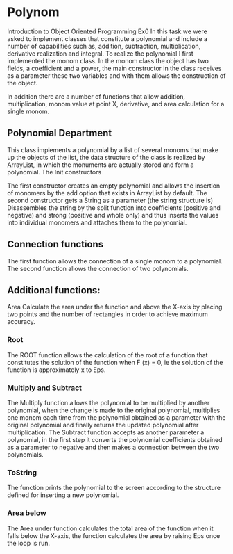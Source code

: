 # Polynom
Introduction to Object Oriented Programming Ex0
In this task we were asked to implement classes that constitute a polynomial and include a number of capabilities such as, addition, subtraction, multiplication, derivative realization and integral.
To realize the polynomial I first implemented the monom class.
 In the monom class the object has two fields, a coefficient and a power, the main constructor in the class receives as a parameter these two variables and with them allows the construction of the object.





In addition there are a number of functions that allow addition, multiplication, monom value at point X, derivative, and area calculation for a single monom.

  




## Polynomial Department
This class implements a polynomial by a list of several monoms that make up the objects of the list, the data structure of the class is realized by ArrayList, in which the monuments are actually stored and form a polynomial.
The Init constructors

   
The first constructor creates an empty polynomial and allows the insertion of monomers by the add option that exists in ArrayList by default.
The second constructor gets a String as a parameter (the string structure is)
Disassembles the string by the split function into coefficients (positive and negative) and strong (positive and whole only) and thus inserts the values ​​into individual monomers and attaches them to the polynomial.

## Connection functions 
The first function allows the connection of a single monom to a polynomial.
The second function allows the connection of two polynomials.

## Additional functions:
Area
Calculate the area under the function and above the X-axis by placing two points and the number of rectangles in order to achieve maximum accuracy.
 
### Root
The ROOT function allows the calculation of the root of a function that constitutes the solution of the function when F (x) = 0, ie the solution of the function is approximately x to Eps.
### Multiply and Subtract
The Multiply function allows the polynomial to be multiplied by another polynomial, when the change is made to the original polynomial, multiplies one monom each time from the polynomial obtained as a parameter with the original polynomial and finally returns the updated polynomial after multiplication.
The Subtract function accepts as another parameter a polynomial, in the first step it converts the polynomial coefficients obtained as a parameter to negative and then makes a connection between the two polynomials.
 
### ToString 
The function prints the polynomial to the screen according to the structure defined for inserting a new polynomial.


### Area below
The Area under function calculates the total area of ​​the function when it falls below the X-axis, the function calculates the area by raising Eps once the loop is run.
